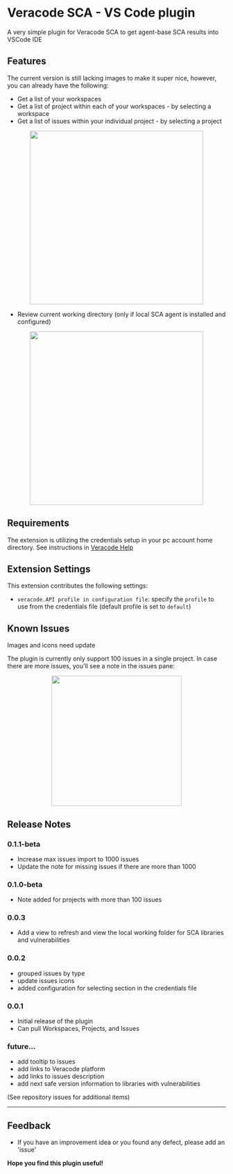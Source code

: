 # Veracode SCA - VS Code plugin

A very simple plugin for Veracode SCA to get agent-base SCA results into VSCode IDE 

## Features

The current version is still lacking images to make it super nice, however, you can already have the following:

* Get a list of your workspaces
* Get a list of project within each of your workspaces - by selecting a workspace
* Get a list of issues within your individual project - by selecting a project

<p align=center>
<img src="media/ScreenShot_2020-06-03_at_3.18.53_pm.png" width="400">
</p>

* Review current working directory (only if local SCA agent is installed and configured)

<p align=center>
<img src="media/ScreenShot_2020-07-18_at_3.57.23_pm.png" width="400">
</p>


## Requirements

The extension is utilizing the credentials setup in your pc account home directory. 
See instructions in [Veracode Help](https://help.veracode.com/reader/LMv_dtSHyb7iIxAQznC~9w/zm4hbaPkrXi02YmacwH3wQ)

 
## Extension Settings

This extension contributes the following settings:

* `veracode.API profile in configuration file`: specify the `profile` to use from the credentials file (default profile is set to `default`)

## Known Issues

Images and icons need update  

The plugin is currently only support 100 issues in a single project. In case there are more issues, you'll see a note in the issues pane:
<p align=center>
<img src="media/ScreenShot_2020-09-24_at_10.17.51_am.png" width="300">
</p>

## Release Notes

### 0.1.1-beta

- Increase max issues import to 1000 issues
- Update the note for missing issues if there are more than 1000

### 0.1.0-beta

- Note added for projects with more than 100 issues

### 0.0.3

- Add a view to refresh and view the local working folder for SCA libraries and vulnerabilities

### 0.0.2

- grouped issues by type
- update issues icons
- added configuration for selecting section in the credentials file

### 0.0.1

- Initial release of the plugin
- Can pull Workspaces, Projects, and Issues 

### future...

- add tooltip to issues
- add links to Veracode platform
- add links to issues description
- add next safe version information to libraries with vulnerabilities
  
(See repository issues for additional items)

-----------------------------------------------------------------------------------------------------------

## Feedback

- If you have an improvement idea or you found any defect, please add an 'issue' 

**Hope you find this plugin useful!**
